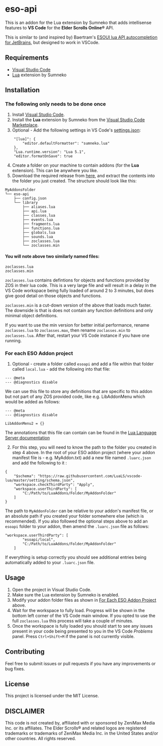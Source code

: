 # eso-api

This is an addon for the Lua extension by Sumneko that adds intellisense features to **VS Code** for the **Elder Scrolls Online®** API.

This is similar to (and inspired by) Baertram's [ESOUI lua API autocompletion for JetBrains](https://www.esoui.com/downloads/info2654-ESOUIluaAPIautocompletionforJetBrainsIntelliJIDEAIDEEmmyLuapluginesouisourcessearch.html), but designed to work in VSCode.

## Requirements

- [Visual Studio Code](https://code.visualstudio.com/)
- [Lua](https://marketplace.visualstudio.com/items?itemName=sumneko.lua) extension by Sumneko

## Installation

### The following only needs to be done once
1. Install [Visual Studio Code](https://code.visualstudio.com/).
2. Install the **Lua** extension by Sumneko from the [Visual Studio Code Marketplace](https://marketplace.visualstudio.com/items?itemName=sumneko.lua).
3. Optional - Add the following settings in VS Code's [settings.json](https://code.visualstudio.com/docs/editor/settings#_settings-json-file):

```
    "[lua]": {
        "editor.defaultFormatter": "sumneko.lua"
    },
    "Lua.runtime.version": "Lua 5.1",
    "editor.formatOnSave": true
```
4. Create a folder on your machine to contain addons (for the **Lua** extension). This can be anywhere you like.
5. Download the required release from [here](https://github.com/Flat-Badger-1971/eso-api/releases), and extract the contents into the folder you just created. The structure should look like this:
```
MyAddonsFolder
└── eso-api
    ├── config.json
    └── library
        ├── aliases.lua
        ├── api.lua
        ├── classes.lua
        ├── events.lua
        ├── fragments.lua
        ├── functions.lua
        ├── globals.lua
        ├── sounds.lua
        ├── zoclasses.lua
        └── zoclasses.min
```
#### You will note above two similarly named files:
```
zoclasses.lua
zoclasses.min
```
`zoclasses.lua` contains defintions for objects and functions provided by ZOS in their lua code. This is a very large file and will result in a delay in the VS Code workspace being fully loaded of around 2 to 3 minutes, but does give good detail on those objects and functions.

`zoclasses.min` is a cut-down version of the above that loads much faster. The downside is that is does not contain any function definitions and only minimal object definitions.

If you want to use the min version for better initial performance, rename `zoclasses.lua` to `zoclasses.max`, then rename `zoclasses.min` to `zoclasses.lua`. After that, restart your VS Code instance if you have one running.

### For each ESO Addon project
1. Optional - create a folder called `esoapi` and add a file within that folder called `local.lua` - add the following into that file:
```
--- @meta
--- @diagnostics disable

```
We can use this file to store any definitions that are specific to this addon but not part of any ZOS provided code, like e.g. LibAddonMenu which would be added as follows:
```
--- @meta
--- @diagnostics disable

LibAddonMenu2 = {}
```

The annotations that this file can contain can be found in the [Lua Language Server documentation](https://luals.github.io/wiki/annotations)

2. For this step, you will need to know the path to the folder you created in step 4 above. In the root of your ESO addon project (where your addon manifest file is - e.g. MyAddon.txt) add a new file named `.luarc.json` and add the following to it :
```
{
    "$schema": "https://raw.githubusercontent.com/LuaLS/vscode-lua/master/setting/schema.json",
    "workspace.checkThirdParty": "Apply",
    "workspace.userThirdParty": [
        "C:/Path/to/LuaAddons/Folder/MyAddonFolder"
    ]
}
```
The path to `MyAddonFolder` can be relative to your addon's manifest file, or an absolute path if you created your folder somewhere else (which is recommended). If you also followed the optional steps above to add an `esoapi` folder to your addon, then amend the `.luarc.json` file as follows:
```
"workspace.userThirdParty": [
        "esoapi/local",
        "C:/Path/to/LuaAddons/Folder/MyAddonFolder"
    ]
```

If everything is setup correctly you should see additional entries being automatically added to your `.luarc.json` file.

## Usage

1. Open the project in Visual Studio Code.
2. Make sure the Lua extension by Sumneko is enabled.
3. Modify your addon folder files as shown in [For Each ESO Addon Project](#for-each-eso-addon-project) above.
4. Wait for the workspace to fully load. Progress will be shown in the bottom left corner of the VS Code main window. If you opted to use the full `zoclasses.lua` this process will take a couple of minutes.
5. Once the workspace is fully loaded you should start to see any issues present in your code being presented to you in the VS Code *Problems* panel. Press `Ctrl+Shift+M` if the panel is not currently visible.

## Contributing

Feel free to submit issues or pull requests if you have any improvements or bug fixes.

## License

This project is licensed under the MIT License.

## DISCLAIMER
This code is not created by, affiliated with or sponsored by ZeniMax
Media Inc. or its affiliates. The Elder Scrolls® and related logos are
registered trademarks or trademarks of ZeniMax Media Inc. in the United
States and/or other countries. All rights reserved.